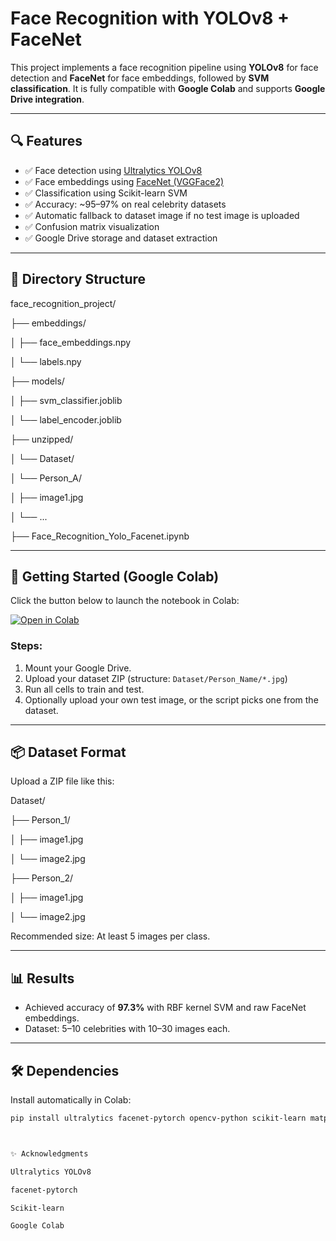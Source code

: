 # Face Recognition with YOLOv8 + FaceNet

This project implements a face recognition pipeline using **YOLOv8** for face detection and **FaceNet** for face embeddings, followed by **SVM classification**. It is fully compatible with **Google Colab** and supports **Google Drive integration**.

---

## 🔍 Features

- ✅ Face detection using [Ultralytics YOLOv8](https://github.com/ultralytics/ultralytics)
- ✅ Face embeddings using [FaceNet (VGGFace2)](https://github.com/timesler/facenet-pytorch)
- ✅ Classification using Scikit-learn SVM
- ✅ Accuracy: ~95–97% on real celebrity datasets
- ✅ Automatic fallback to dataset image if no test image is uploaded
- ✅ Confusion matrix visualization
- ✅ Google Drive storage and dataset extraction

---

## 📁 Directory Structure

face_recognition_project/

├── embeddings/

│   ├── face_embeddings.npy

│   └── labels.npy

├── models/

│   ├── svm_classifier.joblib

│   └── label_encoder.joblib

├── unzipped/

│   └── Dataset/

│       └── Person_A/

│           ├── image1.jpg

│           └── ...

├── Face_Recognition_Yolo_Facenet.ipynb



---

## 🚀 Getting Started (Google Colab)

Click the button below to launch the notebook in Colab:

[![Open in Colab](https://colab.research.google.com/assets/colab-badge.svg)](https://colab.research.google.com/)

### Steps:

1. Mount your Google Drive.
2. Upload your dataset ZIP (structure: `Dataset/Person_Name/*.jpg`)
3. Run all cells to train and test.
4. Optionally upload your own test image, or the script picks one from the dataset.

---

## 📦 Dataset Format

Upload a ZIP file like this:

Dataset/

├── Person_1/

│   ├── image1.jpg

│   └── image2.jpg

├── Person_2/

│   ├── image1.jpg

│   └── image2.jpg


Recommended size: At least 5 images per class.

---

## 📊 Results

- Achieved accuracy of **97.3%** with RBF kernel SVM and raw FaceNet embeddings.
- Dataset: 5–10 celebrities with 10–30 images each.

---

## 🛠 Dependencies

Install automatically in Colab:

```bash
pip install ultralytics facenet-pytorch opencv-python scikit-learn matplotlib seaborn



✨ Acknowledgments

Ultralytics YOLOv8

facenet-pytorch

Scikit-learn

Google Colab
